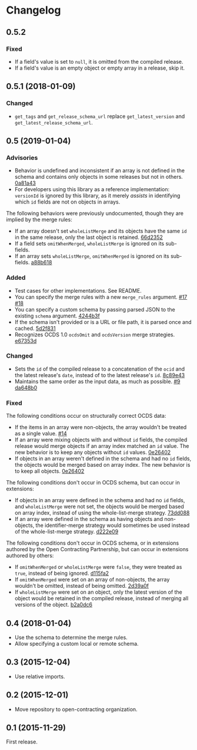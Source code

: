 # Changelog

## 0.5.2

### Fixed

* If a field's value is set to `null`, it is omitted from the compiled release.
* If a field's value is an empty object or empty array in a release, skip it.

## 0.5.1 (2018-01-09)

### Changed

* `get_tags` and `get_release_schema_url` replace `get_latest_version` and `get_latest_release_schema_url`.

## 0.5 (2019-01-04)

### Advisories

* Behavior is undefined and inconsistent if an array is not defined in the schema and contains only objects in some releases but not in others. [0a81a43](https://github.com/open-contracting/ocds-merge/commit/0a81a432b09c720ff9d81599a539072325b4fb27)
* For developers using this library as a reference implementation: `versionId` is ignored by this library, as it merely *assists* in identifying which `id` fields are not on objects in arrays.

The following behaviors were previously undocumented, though they are implied by the merge rules:

* If an array doesn't set `wholeListMerge` and its objects have the same `id` in the same release, only the last object is retained. [66d2352](https://github.com/open-contracting/ocds-merge/commit/66d2352791457f5f7436ba7049587dec4ebfaa89)
* If a field sets `omitWhenMerged`, `wholeListMerge` is ignored on its sub-fields.
* If an array sets `wholeListMerge`, `omitWhenMerged` is ignored on its sub-fields. [a88b618](https://github.com/open-contracting/ocds-merge/commit/a88b6183d4da6a680d74d8078b969e30126c9ca8)

### Added

* Test cases for other implementations. See README.
* You can specify the merge rules with a new `merge_rules` argument. [#17](https://github.com/open-contracting/ocds-merge/pull/17) [#18](https://github.com/open-contracting/ocds-merge/pull/18)
* You can specify a custom schema by passing parsed JSON to the existing `schema` argument. [4244b3f](https://github.com/open-contracting/ocds-merge/commit/4244b3f007ef8400617dcd02f9bf9659b06c3248)
* If the schema isn't provided or is a URL or file path, it is parsed once and cached. [5d2f831](https://github.com/open-contracting/ocds-merge/commit/5d2f83183d43919156962ac909e3a5b231da7c0c)
* Recognizes OCDS 1.0 `ocdsOmit` and `ocdsVersion` merge strategies. [e67353d](https://github.com/open-contracting/ocds-merge/commit/e67353d07e4a4f80c4c4f2edb9c782977b68ab7f)

### Changed

* Sets the `id` of the compiled release to a concatenation of the `ocid` and the latest release's `date`, instead of to the latest release's `id`. [8c89e43](https://github.com/open-contracting/ocds-merge/commit/8c89e43871d24881316aee22ce5b13f7dbb4ccd9)
* Maintains the same order as the input data, as much as possible. [#9](https://github.com/open-contracting/ocds-merge/pull/9) [da648b0](https://github.com/open-contracting/ocds-merge/commit/da648b03ddffdb996b273d18776031c8eed3c4b8)

### Fixed

The following conditions occur on structurally correct OCDS data:

* If the items in an array were non-objects, the array wouldn't be treated as a single value. [#14](https://github.com/open-contracting/ocds-merge/pull/14)
* If an array were mixing objects with and without `id` fields, the compiled release would merge objects if an array index matched an `id` value. The new behavior is to keep any objects without `id` values. [0e26402](https://github.com/open-contracting/ocds-merge/commit/0e26402198b4df97d5d740eb92d38b6f149aece4)
* If objects in an array weren't defined in the schema and had no `id` fields, the objects would be merged based on array index. The new behavior is to keep all objects. [0e26402](https://github.com/open-contracting/ocds-merge/commit/0e26402198b4df97d5d740eb92d38b6f149aece4)

The following conditions don't occur in OCDS schema, but can occur in extensions:

* If objects in an array were defined in the schema and had no `id` fields, and `wholeListMerge` were not set, the objects would be merged based on array index, instead of using the whole-list-merge strategy. [73dd088](https://github.com/open-contracting/ocds-merge/commit/73dd088da9fbfc9035ea94f65ff8244162dc049f)
* If an array were defined in the schema as having objects and non-objects, the identifier-merge strategy would sometimes be used instead of the whole-list-merge strategy. [d222e09](https://github.com/open-contracting/ocds-merge/commit/d222e09e63cdf361c9cf072bbe8ca9b89a466e87)

The following conditions don't occur in OCDS schema, or in extensions authored by the Open Contracting Partnership, but can occur in extensions authored by others:

* If `omitWhenMerged` or `wholeListMerge` were `false`, they were treated as `true`, instead of being ignored. [d115fa2](https://github.com/open-contracting/ocds-merge/commit/d115fa2802a8fc341f7265a478dd3c85ec31db63)
* If `omitWhenMerged` were set on an array of non-objects, the array wouldn't be omitted, instead of being omitted. [2d39a0f](https://github.com/open-contracting/ocds-merge/commit/2d39a0fe666258761d44aea81861ef42ac01a181)
* If `wholeListMerge` were set on an object, only the latest version of the object would be retained in the compiled release, instead of merging all versions of the object. [b2a0dc6](https://github.com/open-contracting/ocds-merge/commit/b2a0dc657bb4556c265d796c1afcc160b632cc2a)

## 0.4 (2018-01-04)

* Use the schema to determine the merge rules.
* Allow specifying a custom local or remote schema.

## 0.3 (2015-12-04)

* Use relative imports.

## 0.2 (2015-12-01)

* Move repository to open-contracting organization.

## 0.1 (2015-11-29)

First release.
